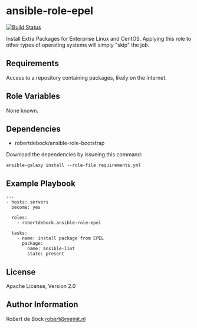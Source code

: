 ansible-role-epel
=========

[![Build Status](https://travis-ci.org/robertdebock/ansible-role-epel.svg?branch=master)](https://travis-ci.org/robertdebock/ansible-role-epel)

Install Extra Packages for Enterprise Linux and CentOS.
Applying this role to other types of operating systems will simply "skip" the job.

Requirements
------------

Access to a repository containing packages, likely on the internet.

Role Variables
--------------

None known.

Dependencies
------------

- robertdebock/ansible-role-bootstrap

Download the dependencies by issueing this command:
```
ansible-galaxy install --role-file requirements.yml
```

Example Playbook
----------------

```
---
- hosts: servers
  become: yes

  roles:
    - robertdebock.ansible-role-epel

  tasks:
    - name: install package from EPEL
      package:
        name: ansible-lint
        state: present    
```

License
-------

Apache License, Version 2.0

Author Information
------------------

Robert de Bock <robert@meinit.nl>
